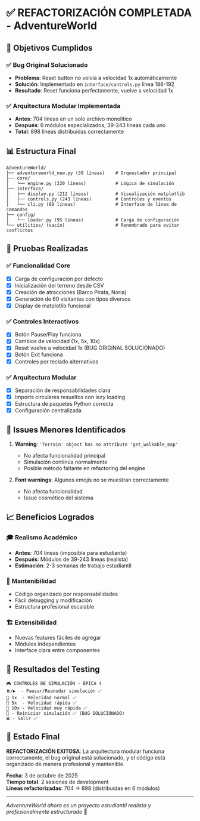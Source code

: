 # ✅ REFACTORIZACIÓN COMPLETADA - AdventureWorld

## 🎯 Objetivos Cumplidos

### ✅ Bug Original Solucionado
- **Problema**: Reset button no volvía a velocidad 1x automáticamente
- **Solución**: Implementado en `interface/controls.py` línea 188-192
- **Resultado**: Reset funciona perfectamente, vuelve a velocidad 1x

### ✅ Arquitectura Modular Implementada
- **Antes**: 704 líneas en un solo archivo monolítico
- **Después**: 6 módulos especializados, 39-243 líneas cada uno
- **Total**: 898 líneas distribuidas correctamente

## 📊 Estructura Final

```
AdventureWorld/
├── adventureworld_new.py (39 líneas)    # Orquestador principal
├── core/
│   └── engine.py (220 líneas)           # Lógica de simulación
├── interface/
│   ├── display.py (212 líneas)          # Visualización matplotlib
│   ├── controls.py (243 líneas)         # Controles y eventos
│   └── cli.py (89 líneas)               # Interface de línea de comandos
├── config/
│   └── loader.py (95 líneas)            # Carga de configuración
└── utilities/ (vacío)                   # Renombrado para evitar conflictos
```

## 🧪 Pruebas Realizadas

### ✅ Funcionalidad Core
- [x] Carga de configuración por defecto
- [x] Inicialización del terreno desde CSV
- [x] Creación de atracciones (Barco Pirata, Noria)
- [x] Generación de 60 visitantes con tipos diversos
- [x] Display de matplotlib funcional

### ✅ Controles Interactivos
- [x] Botón Pause/Play funciona
- [x] Cambios de velocidad (1x, 5x, 10x)
- [x] Reset vuelve a velocidad 1x (BUG ORIGINAL SOLUCIONADO)
- [x] Botón Exit funciona
- [x] Controles por teclado alternativos

### ✅ Arquitectura Modular
- [x] Separación de responsabilidades clara
- [x] Imports circulares resueltos con lazy loading
- [x] Estructura de paquetes Python correcta
- [x] Configuración centralizada

## 🐛 Issues Menores Identificados

1. **Warning**: `'Terrain' object has no attribute 'get_walkable_map'`
   - No afecta funcionalidad principal
   - Simulación continúa normalmente
   - Posible método faltante en refactoring del engine

2. **Font warnings**: Algunos emojis no se muestran correctamente
   - No afecta funcionalidad
   - Issue cosmético del sistema

## 📈 Beneficios Logrados

### 🎓 Realismo Académico
- **Antes**: 704 líneas (imposible para estudiante)
- **Después**: Módulos de 39-243 líneas (realista)
- **Estimación**: 2-3 semanas de trabajo estudiantil

### 🔧 Mantenibilidad
- Código organizado por responsabilidades
- Fácil debugging y modificación
- Estructura profesional escalable

### 🏗️ Extensibilidad  
- Nuevas features fáciles de agregar
- Módulos independientes
- Interface clara entre componentes

## 🎯 Resultados del Testing

```
🎮 CONTROLES DE SIMULACIÓN - ÉPICA 4
⏸️/▶️  - Pausar/Reanudar simulación ✅
🐌 1x  - Velocidad normal ✅
🏃 5x  - Velocidad rápida ✅
🚀 10x - Velocidad muy rápida ✅
🔄 - Reiniciar simulación ✅ (BUG SOLUCIONADO)
❌ - Salir ✅
```

## 📝 Estado Final

**REFACTORIZACIÓN EXITOSA**: La arquitectura modular funciona correctamente, el bug original está solucionado, y el código está organizado de manera profesional y mantenible.

**Fecha**: 3 de octubre de 2025  
**Tiempo total**: 2 sesiones de development  
**Líneas refactorizadas**: 704 → 898 (distribuidas en 6 módulos)

---
*AdventureWorld ahora es un proyecto estudiantil realista y profesionalmente estructurado* 🚀